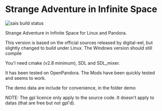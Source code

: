 # Strange Adventure in Infinite Space


![sais build status](https://api.travis-ci.org/ptitSeb/sais.png "sais build status")

Strange Adventure in Infinite Space for Linux and Pandora.

This version is based on the official sources released by digital-eel, but slightly changed to build under Linux. The Windows version should still compile

You'l need cmake (v2.8 minimum), SDL and SDL_mixer.

It has been tested on OpenPandora. The Mods have been quickly tested and seems to work.

The demo data are include for convenience, in the folder demo


NOTE: The gpl licence only apply to the source code. It doesn't apply to datas (that are free but not gpl'd).

